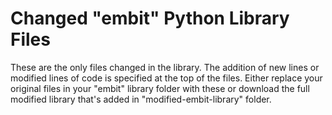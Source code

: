 # Changed "embit" Python Library Files

These are the only files changed in the library. The addition of new lines or modified lines of code is specified at the top of the files. Either replace your original files in your "embit" library folder with these or download the full modified library that's added in "modified-embit-library" folder.
